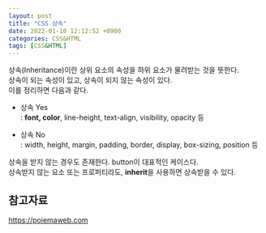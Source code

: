 ```yaml
---
layout: post
title: "CSS 상속"
date: 2022-01-10 12:12:52 +0900
categories: CSS&HTML
tags: [CSS&HTML]
---
```


상속(Inheritance)이란 상위 요소의 속성을 하위 요소가 물려받는 것을 뜻한다.  
상속이 되는 속성이 있고, 상속이 되지 않는 속성이 있다.  
이를 정리하면 다음과 같다.  

- 상속 Yes  
: **font, color**, line-height, text-align, visibility, opacity 등  

- 상속 No  
: width, height, margin, padding, border, display, box-sizing, position 등  


상속을 받지 않는 경우도 존재한다. button이 대표적인 케이스다.  
상속받지 않는 요소 또는 프로퍼티라도, **inherit**을 사용하면 상속받을 수 있다.  

## 참고자료  
https://poiemaweb.com  

